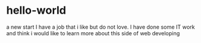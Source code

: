 # hello-world
a new start
I have a job that i like but do not love. I have done some IT work and think i would like to learn more about this side of web developing
